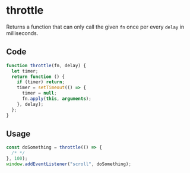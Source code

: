 # throttle

Returns a function that can only call the given `fn` once per every `delay` in milliseconds.

## Code

<!-- start: code.js -->

```js
function throttle(fn, delay) {
  let timer;
  return function () {
    if (timer) return;
    timer = setTimeout(() => {
      timer = null;
      fn.apply(this, arguments);
    }, delay);
  };
}
```

<!-- end: code.js -->

## Usage

```js
const doSomething = throttle(() => {
  /* */
}, 100);
window.addEventListener("scroll", doSomething);
```
